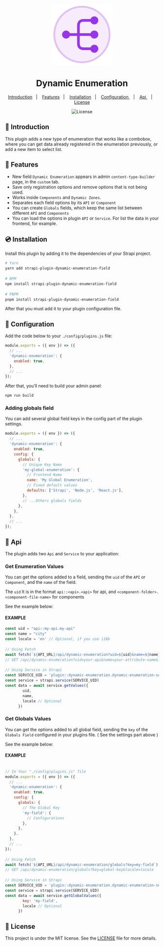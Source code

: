 <p align="center">
  <img src=".github/logo.png" width="200" alt="Dynamic Enumeration logo">
</p>

<h1 align="center">Dynamic Enumeration</h1>

<p align="center">
  <a href="#-introduction">Introduction</a>&nbsp;&nbsp;&nbsp;|&nbsp;&nbsp;&nbsp;
  <a href="#-features">Features</a>&nbsp;&nbsp;&nbsp;|&nbsp;&nbsp;&nbsp;
  <a href="#-installation">Installation</a>&nbsp;&nbsp;&nbsp;|&nbsp;&nbsp;&nbsp;
  <a href="#-configuration">Configuration
</a>&nbsp;&nbsp;&nbsp;|&nbsp;&nbsp;&nbsp;
  <a href="#-api">Api
</a>&nbsp;&nbsp;&nbsp;|&nbsp;&nbsp;&nbsp;
  <a href="#memo-license">License</a>
</p>

<p align="center">
  <img alt="License" src="https://img.shields.io/static/v1?label=license&message=MIT&color=b40f20&labelColor=000000">
</p>

## :tada: Introduction

This plugin adds a new type of enumeration that works like a combobox, where you can get data already registered in the enumeration previously, or add a new item to select list.


## :page_facing_up: Features

- New field `Dynamic Enumeration` appears in admin `content-type-builder` page, in the `custom` tab.
- Save only registration options and remove options that is not being used.
- Works inside `Components` and `Dynamic Zones`.
- Separates each field options by its `API` or `Component`
- You can create `Globals` fields, which keep the same list between different `API` and `Components`
- You can load the options in plugin `API` or `Service`. For list the data in your frontend, for example.



## :cd: Installation

Install this plugin by adding it to the dependencies of your Strapi project.

```sh
# Yarn
yarn add strapi-plugin-dynamic-enumeration-field

# NPM
npm install strapi-plugin-dynamic-enumeration-field

# PNPM
pnpm install strapi-plugin-dynamic-enumeration-field
```

After that you must add it to your plugin configuration file.


## :wrench: Configuration

Add the code below to your `./config/plugins.js` file:

```js
module.exports = ({ env }) => ({
  // ...
  'dynamic-enumeration': {
    enabled: true,
  },
  // ...
});
```

After that, you'll need to build your admin panel:

```sh
npm run build
```

### Adding globals field

You can add several global field keys in the config part of the plugin settings.

```js
module.exports = ({ env }) => ({
  // ...
  'dynamic-enumeration': {
    enabled: true,
    config: {
      globals: {
        // Unique Key Name
        'my-global-enumeration': {
          // Frontend Name
          name: 'My Global Enumeration',
          // Fixed default values
          defaults: ['Strapi', 'Node.js', 'React.js'],
        },
        // ...Others globals fields
      },
    },
  },
  // ...
});
```


## :book: Api

The plugin adds two `Api` and `Service` to your application:

### Get Enumeration Values

You can get the options added to a field, sending the `uid` of the `API` or `Component`, and the `name` of the field.

The `uid` It is in the format `api::<api>.<api>` for api, and `<component-folder>.<component-file-name>` for components

See the example below:

#### EXAMPLE

```js
const uid = "api::my-api.my-api"
const name = "city"
const locale = 'en' // Optional, if you use i18b

// Using Fetch
await fetch(`${API_URL}/api/dynamic-enumeration?uid=${uid}&name=${name}&locale=${locale}`);
// GET /api/dynamic-enumeration?uid=your-api&name=your-attribute-name&locale=locale

// Using Service in Strapi
const SERVICE_UID = 'plugin::dynamic-enumeration.dynamic-enumeration-service'
const service = strapi.service(SERVICE_UID)
const data = await service.getValues({
        uid,
        name,
        locale // Optional
      })

```

### Get Globals Values

You can get the options added to all global field, sending the `key` of the `Globals Field` configured in your plugins file. ( See the settings part above )

See the example below:

#### EXAMPLE

```js

// In Your "./config/plugins.js" file
module.exports = ({ env }) => ({
  // ...
  'dynamic-enumeration': {
    enabled: true,
    config: {
      globals: {
        // The Global Key
        'my-field': {
          // Configurations
        },
      },
    },
  },
  // ...
});

// Using Fetch
await fetch(`${API_URL}/api/dynamic-enumeration/globals?key=my-field`);
// GET /api/dynamic-enumeration/globals?key=global-key&locale=locale

// Using Service in Strapi
const SERVICE_UID = 'plugin::dynamic-enumeration.dynamic-enumeration-service'
const service = strapi.service(SERVICE_UID)
const data = await service.getGlobalValues({
        key: 'my-field',
        locale // Optional
      })

```


## :memo: License

This project is under the MIT license. See the [LICENSE](LICENSE.md) file for more details.